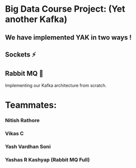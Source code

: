 # Big Data Course Project: (Yet another Kafka)
## We have implemented YAK in two ways ! 
  ## Sockets ⚡️
  ## Rabbit MQ 🐰

Implementing our Kafka architecture from scratch.

# Teammates:
### Nitish Rathore
### Vikas C
### Yash Vardhan Soni
### Yashas R Kashyap (Rabbit MQ Full)
